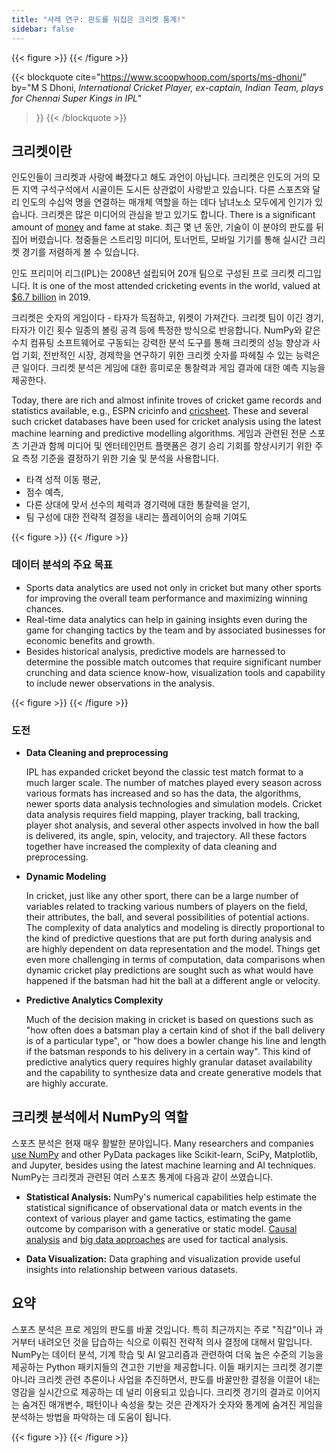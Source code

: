 ```yaml
---
title: "사례 연구: 판도를 뒤집은 크리켓 통계!"
sidebar: false
---
```


{{< figure >}}
{{< /figure >}}

{{< blockquote
  cite="https://www.scoopwhoop.com/sports/ms-dhoni/"
  by="M S Dhoni, _International Cricket Player, ex-captain, Indian Team, plays for Chennai Super Kings in IPL_"
>}}
{{< /blockquote >}}

## 크리켓이란

인도인들이 크리켓과 사랑에 빠졌다고 해도 과언이 아닙니다. 크리켓은 인도의 거의 모든 지역 구석구석에서 시골이든 도시든 상관없이 사랑받고 있습니다. 다른 스포츠와 달리 인도의 수십억 명을 연결하는 매개체 역할을 하는 데다 남녀노소 모두에게 인기가 있습니다.
크리켓은 많은 미디어의 관심을 받고 있기도 합니다. There is a significant amount of
[money](https://www.statista.com/topics/4543/indian-premier-league-ipl/) and
fame at stake. 최근 몇 년 동안, 기술이 이 분야의 판도를 뒤집어 버렸습니다. 청중들은 스트리밍 미디어, 토너먼트, 모바일 기기를 통해 실시간 크리켓 경기를 저렴하게 볼 수 있습니다.

인도 프리미어 리그(IPL)는 2008년 설립되어 20개 팀으로 구성된 프로 크리켓 리그입니다. It is one of the most attended cricketing events in
the world, valued at [$6.7 billion](https://en.wikipedia.org/wiki/Indian_Premier_League)
in 2019.

크리켓은 숫자의 게임이다 - 타자가 득점하고, 위켓이 가져간다.
크리켓 팀이 이긴 경기, 타자가 이긴 횟수
일종의 볼링 공격 등에 특정한 방식으로 반응합니다. NumPy와 같은 수치 컴퓨팅 소프트웨어로 구동되는 강력한 분석 도구를 통해 크리켓의 성능 향상과 사업 기회, 전반적인 시장, 경제학을 연구하기 위한 크리켓 숫자를 파헤칠 수 있는 능력은 큰 일이다. 크리켓 분석은 게임에 대한 흥미로운 통찰력과 게임 결과에 대한 예측 지능을 제공한다.

Today, there are rich and almost infinite troves of cricket game records and
statistics available, e.g., ESPN
cricinfo and
[cricsheet](https://cricsheet.org). These and several such cricket databases
have been used for cricket
analysis
using the latest machine learning and predictive modelling algorithms.
게임과 관련된 전문 스포츠 기관과 함께 미디어 및 엔터테인먼트 플랫폼은 경기 승리 기회를 향상시키기 위한 주요 측정 기준을 결정하기 위한 기술 및 분석을 사용합니다.

- 타격 성적 이동 평균,
- 점수 예측,
- 다른 상대에 맞서 선수의 체력과 경기력에 대한 통찰력을 얻기,
- 팀 구성에 대한 전략적 결정을 내리는 플레이어의 승패 기여도

{{< figure >}}
{{< /figure >}}

### 데이터 분석의 주요 목표

- Sports data analytics are used not only in cricket but many other
  sports for
  improving the overall team performance and maximizing winning chances.
- Real-time data analytics can help in gaining insights even during the game
  for changing tactics by the team and by associated businesses for economic
  benefits and growth.
- Besides historical analysis, predictive models are
  harnessed to determine the possible match outcomes that require significant
  number crunching and data science know-how, visualization tools and capability
  to include newer observations in the analysis.

{{< figure >}}
{{< /figure >}}

### 도전

- **Data Cleaning and preprocessing**

  IPL has expanded cricket beyond the classic test match format to a much
  larger scale. The number of matches played every season across various
  formats has increased and so has the data, the algorithms, newer sports data
  analysis technologies and simulation models. Cricket data analysis requires
  field mapping, player tracking, ball tracking, player shot analysis, and
  several other aspects involved in how the ball is delivered, its angle, spin,
  velocity, and trajectory. All these factors together have increased the
  complexity of data cleaning and preprocessing.

- **Dynamic Modeling**

  In cricket, just like any other sport,
  there can be a large number of variables related to tracking various numbers
  of players on the field, their attributes, the ball, and several possibilities
  of potential actions. The complexity of data analytics and modeling is
  directly proportional to the kind of predictive questions that are put forth
  during analysis and are highly dependent on data representation and the
  model. Things get even more challenging in terms of computation, data
  comparisons when dynamic cricket play predictions are sought such as what
  would have happened if the batsman had hit the ball at a different angle or
  velocity.

- **Predictive Analytics Complexity**

  Much of the decision making in cricket is based on questions such as "how
  often does a batsman play a certain kind of shot if the ball delivery is of a
  particular type", or "how does a bowler change his line and length if the
  batsman responds to his delivery in a certain way".
  This kind of predictive analytics query requires highly granular dataset
  availability and the capability to synthesize data and create generative
  models that are highly accurate.

## 크리켓 분석에서 NumPy의 역할

스포츠 분석은 현재 매우 활발한 분야입니다. Many researchers and companies
[use NumPy](https://adtmag.com/blogs/dev-watch/2017/07/sports-analytics.aspx)
and other PyData packages like Scikit-learn, SciPy, Matplotlib, and Jupyter,
besides using the latest machine learning and AI techniques.  NumPy는 크리켓과 관련된 여러 스포츠 통계에 다음과 같이 쓰였습니다.

- **Statistical Analysis:** NumPy's numerical capabilities help estimate the
  statistical significance of observational data or match events in the context
  of various player and game tactics, estimating the game outcome by comparison
  with a generative or static model.
  [Causal analysis](https://amplitude.com/blog/2017/01/19/causation-correlation)
  and [big data approaches](https://www.ncbi.nlm.nih.gov/pmc/articles/PMC4996805/)
  are used for tactical analysis.

- **Data Visualization:** Data graphing and visualization provide useful insights into relationship between various datasets.

## 요약

스포츠 분석은 프로 게임의 판도를 바꿀 것입니다. 특히 최근까지는 주로 "직감"이나 과거부터 내려오던 것을 답습하는 식으로 이뤄진 전략적 의사 결정에 대해서 말입니다. NumPy는 데이터 분석, 기계 학습 및 AI 알고리즘과 관련하여 더욱 높은 수준의 기능을 제공하는 Python 패키지들의 견고한 기반을 제공합니다.
이들 패키지는 크리켓 경기뿐 아니라 크리켓 관련 추론이나 사업을 추진하면서, 판도를 바꿀만한 결정을 이끌어 내는 영감을 실시간으로 제공하는 데 널리 이용되고 있습니다. 크리켓 경기의 결과로 이어지는 숨겨진 매개변수, 패턴이나 속성을 찾는 것은 관계자가 숫자와 통계에 숨겨진 게임을 분석하는 방법을 파악하는 데 도움이 됩니다.

{{< figure >}}
{{< /figure >}}
